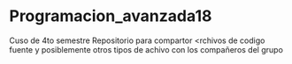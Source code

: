 # Programacion_avanzada18
Cuso de 4to semestre
Repositorio para compartor <rchivos de codigo fuente y posiblemente otros tipos de achivo con los compañeros del grupo
